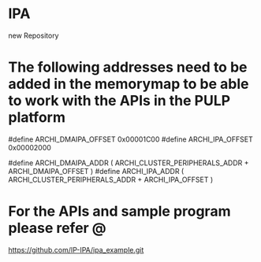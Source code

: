 # IPA
 new Repository

# The following addresses need to be added in the memorymap to be able to work with the APIs in the PULP platform

#define ARCHI_DMAIPA_OFFSET              0x00001C00 
#define ARCHI_IPA_OFFSET                 0x00002000  


#define ARCHI_DMAIPA_ADDR                          ( ARCHI_CLUSTER_PERIPHERALS_ADDR + ARCHI_DMAIPA_OFFSET )
#define ARCHI_IPA_ADDR                             ( ARCHI_CLUSTER_PERIPHERALS_ADDR + ARCHI_IPA_OFFSET )

# For the APIs and sample program please refer @
 
https://github.com/IP-IPA/ipa_example.git

